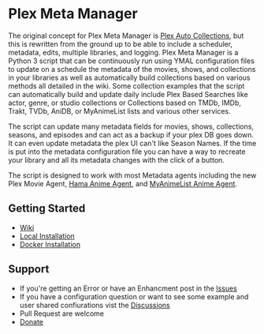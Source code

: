# Plex Meta Manager

The original concept for Plex Meta Manager is [Plex Auto Collections](https://github.com/mza921/Plex-Auto-Collections), but this is rewritten from the ground up to be able to include a scheduler, metadata, edits, multiple libraries, and logging. Plex Meta Manager is a Python 3 script that can be continuously run using YMAL configuration files to update on a schedule the metadata of the movies, shows, and collections in your libraries as well as automatically build collections based on various methods all detailed in the wiki. Some collection examples that the script can automatically build and update daily include Plex Based Searches like actor, genre, or studio collections or Collections based on TMDb, IMDb, Trakt, TVDb, AniDB, or MyAnimeList lists and various other services. 

The script can update many metadata fields for movies, shows, collections, seasons, and episodes and can act as a backup if your plex DB goes down. It can even update metadata the plex UI can't like Season Names. If the time is put into the metadata configuration file you can have a way to recreate your library and all its metadata changes with the click of a button. 

The script is designed to work with most Metadata agents including the new Plex Movie Agent, [Hama Anime Agent](https://github.com/ZeroQI/Hama.bundle), and [MyAnimeList Anime Agent](https://github.com/Fribb/MyAnimeList.bundle).

## Getting Started

* [Wiki](https://github.com/meisnate12/Plex-Meta-Manager/wiki)
* [Local Installation](https://github.com/meisnate12/Plex-Meta-Manager/wiki/Local-Installation)
* [Docker Installation](https://github.com/meisnate12/Plex-Meta-Manager/wiki/Docker)

## Support

* If you're getting an Error or have an Enhancment post in the [Issues](https://github.com/meisnate12/Plex-Meta-Manager/issues)
* If you have a configuration question or want to see some example and user shared confiurations vist the [Discussions](https://github.com/meisnate12/Plex-Meta-Manager/discussions)
* Pull Request are welcome
* [Donate](https://www.buymeacoffee.com/meisnate12)
